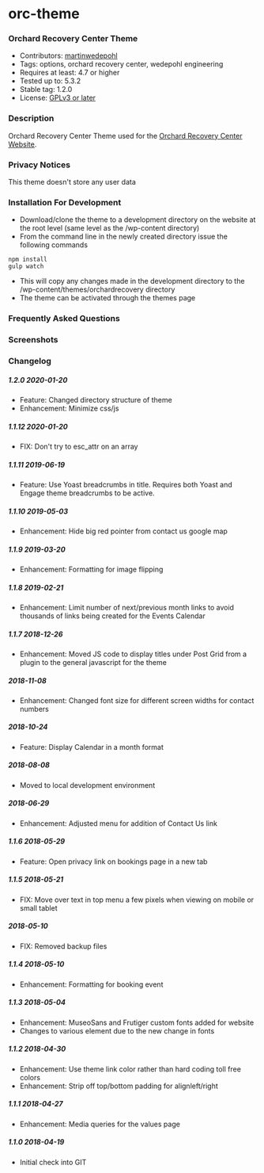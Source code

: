 # orc-theme
### Orchard Recovery Center Theme

* Contributors: [martinwedepohl](https://en.gravatar.com/martinwedepohl) 
* Tags: options, orchard recovery center, wedepohl engineering
* Requires at least: 4.7 or higher
* Tested up to: 5.3.2
* Stable tag: 1.2.0
* License: [GPLv3 or later](https://www.gnu.org/licenses/gpl-3.0.html)

### Description
Orchard Recovery Center Theme used for the [Orchard Recovery Center Website](https://orchardrecovery.com).

### Privacy Notices
This theme doesn't store any user data

### Installation For Development
- Download/clone the theme to a development directory on the website at the root level (same level as the /wp-content directory)
- From the command line in the newly created directory issue the following commands
```
npm install
gulp watch
```
- This will copy any changes made in the development directory to the /wp-content/themes/orchardrecovery directory
- The theme can be activated through the themes page

### Frequently Asked Questions

### Screenshots

### Changelog

##### 1.2.0 2020-01-20
* Feature: Changed directory structure of theme
* Enhancement: Minimize css/js

##### 1.1.12 2020-01-20
* FIX: Don't try to esc_attr on an array

##### 1.1.11 2019-06-19
* Feature: Use Yoast breadcrumbs in title. Requires both Yoast and Engage theme breadcrumbs to be active.

##### 1.1.10 2019-05-03
* Enhancement: Hide big red pointer from contact us google map

##### 1.1.9 2019-03-20
* Enhancement: Formatting for image flipping

##### 1.1.8 2019-02-21
* Enhancement: Limit number of next/previous month links to avoid thousands of links being created for the Events Calendar

##### 1.1.7 2018-12-26
* Enhancement: Moved JS code to display titles under Post Grid from a plugin to the general javascript for the theme

##### 2018-11-08
* Enhancement: Changed font size for different screen widths for contact numbers

##### 2018-10-24
* Feature: Display Calendar in a month format

##### 2018-08-08
* Moved to local development environment

##### 2018-06-29
* Enhancement: Adjusted menu for addition of Contact Us link

##### 1.1.6 2018-05-29
* Feature: Open privacy link on bookings page in a new tab

##### 1.1.5 2018-05-21
* FIX: Move over text in top menu a few pixels when viewing on mobile or small tablet

##### 2018-05-10
* FIX: Removed backup files

##### 1.1.4 2018-05-10
* Enhancement: Formatting for booking event

##### 1.1.3 2018-05-04
* Enhancement: MuseoSans and Frutiger custom fonts added for website
* Changes to various element due to the new change in fonts

##### 1.1.2 2018-04-30
* Enhancement: Use theme link color rather than hard coding toll free colors
* Enhancement: Strip off top/bottom padding for alignleft/right

##### 1.1.1 2018-04-27
* Enhancement: Media queries for the values page

##### 1.1.0 2018-04-19
* Initial check into GIT

